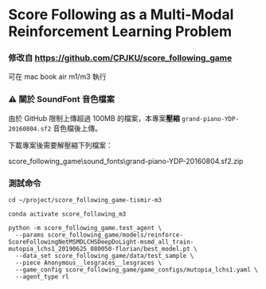 # Score Following as a Multi-Modal Reinforcement Learning Problem


### 修改自 https://github.com/CPJKU/score_following_game

可在 mac book air m1/m3 執行

### ⚠️ 關於 SoundFont 音色檔案

由於 GitHub 限制上傳超過 100MB 的檔案，本專案**壓縮** `grand-piano-YDP-20160804.sf2` 音色檔後上傳。

下載專案後需要解壓縮下列檔案：

score_following_game\sound_fonts\grand-piano-YDP-20160804.sf2.zip

### 測試命令

```
cd ~/project/score_following_game-tismir-m3

conda activate score_following_m3
```

```
python -m score_following_game.test_agent \
  --params score_following_game/models/reinforce-ScoreFollowingNetMSMDLCHSDeepDoLight-msmd_all_train-mutopia_lchs1_20190625_080050-florian/best_model.pt \
  --data_set score_following_game/data/test_sample \
  --piece Anonymous__lesgraces__lesgraces \
  --game_config score_following_game/game_configs/mutopia_lchs1.yaml \
  --agent_type rl
```


